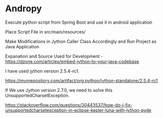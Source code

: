 # Andropy

Execute python script from Spring Boot and use it in android application

Place Script File in src/main/resources/

Make Modifications in Jython Caller Class Accordingly and Run Project as Java Application



Expanation and Source Used for Development  -  https://dzone.com/articles/embed-jython-to-your-java-codebase 

I have used jython version 2.5.4-rc1.

https://mvnrepository.com/artifact/org.python/jython-standalone/2.5.4-rc1




If We use Jython version 2.7.0, we need to solve this UnsupportedCharsetException.

https://stackoverflow.com/questions/30443537/how-do-i-fix-unsupportedcharsetexception-in-eclipse-kepler-luna-with-jython-pyde

